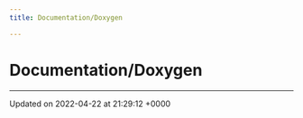 ```yaml
---
title: Documentation/Doxygen

---
```


# Documentation/Doxygen








-------------------------------

Updated on 2022-04-22 at 21:29:12 +0000
